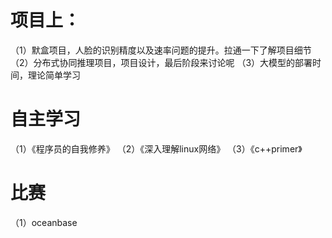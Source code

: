 # 项目上：
（1）默盒项目，人脸的识别精度以及速率问题的提升。拉通一下了解项目细节
（2）分布式协同推理项目，项目设计，最后阶段来讨论呢
（3）大模型的部署时间，理论简单学习
# 自主学习
（1）《程序员的自我修养》
（2）《深入理解linux网络》
（3）《c++primer》
# 比赛
（1）oceanbase